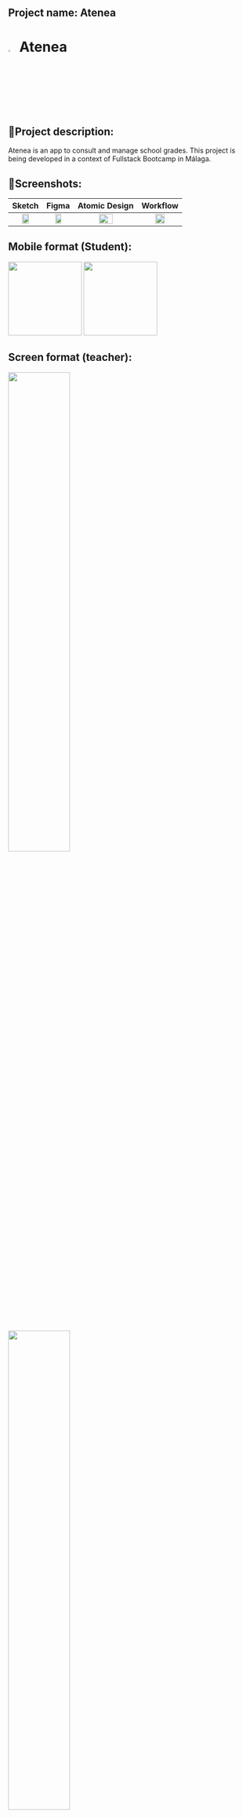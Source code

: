## Project name: Atenea
<h1> <img src="https://res.cloudinary.com/de1i08drf/image/upload/v1675077884/Atenea/cabezaBuhoAzulSmall_piqqgc.png" width="3.2%">   Atenea</h1>


## 📝Project description:
Atenea is an app to consult and manage school grades. This project is being developed in a context of Fullstack Bootcamp in Málaga.


## 📸Screenshots:
| Sketch | Figma | Atomic Design |Workflow|
| :---: | :---: | :---: | :---: |
|<img src="https://user-images.githubusercontent.com/113030390/218047493-11ac48b1-6081-4de5-93b3-e98d3b83b170.png" width="50%"> |<img src="https://user-images.githubusercontent.com/113030390/218046666-f83a1493-5d35-4563-8f39-8309086cb371.png" width="50%"> |<img src="https://user-images.githubusercontent.com/113030390/218046491-cfb78369-022c-4cf4-9cd0-82e1694c1c53.png" width="50%"> |<img src="https://user-images.githubusercontent.com/113030390/218044904-6be748b6-a49e-47e9-9e29-1a0d60e5fe99.png" width="50%">|

## Mobile format (Student):
<img style="width:150px;" src="https://user-images.githubusercontent.com/113030390/220130453-a7697d57-3d89-42fd-945a-346982e38310.png"> <img style="width:150px;" src="https://user-images.githubusercontent.com/113030390/220130514-9f11d5c3-34bd-4986-a7fd-8de0409c88ea.png">

## Screen format (teacher): 
<img src="https://user-images.githubusercontent.com/113030390/220101000-dd8aa893-2b14-4814-894a-9b5c983b79ff.png" width="50%"> <img src="https://user-images.githubusercontent.com/113030390/220101080-efcc1dd7-8cec-426e-b087-fce781df23ae.png" width="50%"> <img src="https://user-images.githubusercontent.com/113030390/220101183-beb4f854-48b4-4e61-909f-f51663cfb29d.png" width="50%">

## 🔧Stacks:
| Stacks |
| :--- |
|<img src="https://res.cloudinary.com/de1i08drf/image/upload/v1675244381/Atenea/stacks_fqertt.png">|

***
## 👩‍💻Group members:
+ FLor Tiscornia https://github.com/FlorTiscornia
+ Lola Navarro https://github.com/ZLoln
+ Lola García https://github.com/LolaGM
+ Carmen Gallardo https://github.com/CarmenGP
+ Verónica Flores https://github.com/veflo13
+ Elena Mª Pérez https://github.com/elenarjonap

## 💻How to install this project

1. Clone the project
```bash
git clone https://github.com/FlorTiscornia/atenea.git
```


2. Create a MySQL database called "Atenea"

3. Create an .env file in the text editor copying the content of .env.example and modify the name of the database (laravel by ¨Atenea¨)

4. Install dependencies
```bash
      install npm
```
```bash
      composer install
```

5. Activate the server and keep this terminal open
```bash
      npm run dev
```

6. Import database
```bash
      php artisan migrate:fresh --seed
```
7. Open php server
```bash
      php artisan serve
```   

## 👀Run test:
To run the tests open terminal and enter the command 
  
| php artisan test | vendor/bin/phpunit |
| :---: | :---: |
|<img src="https://user-images.githubusercontent.com/113030390/218048130-7f141539-755c-4793-9ee9-646ff8e03ae5.png" width="50%"> |<img src="https://user-images.githubusercontent.com/113030390/218048324-c30158fd-dfc6-45a6-9e8f-acbc20f5dee1.png" width="50%"> |

```

📚Methodology:
- Methodology Agile with Scrum.
- Mob Programming.
- Pair Programming.
- TDD.
- Software Design Pattern MVC developed with Laravel framework.


🧪Next Steps:
- Some design tweaks and improvements.
- Finish the CRUD of the grades and integrate the drag 'n drop.
- Add more teachers and subjects.
- Add more functions to the app such as exam dates or relevant information.
- Upgrade the app with more classrooms/groups, academic years and the possibility to develop it for multiple schools.
